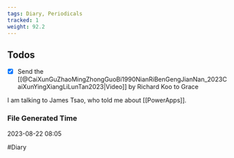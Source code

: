 ```yaml
---
tags: Diary, Periodicals
tracked: 1
weight: 92.2
---
```


## Todos
- [x] Send the [[@CaiXunGuZhaoMingZhongGuoBi1990NianRiBenGengJianNan_2023CaiXunYingXiangLiLunTan2023|Video]] by Richard Koo to Grace

I am talking to James Tsao, who told me about [[PowerApps]].
### File Generated Time
2023-08-22 08:05

#Diary 